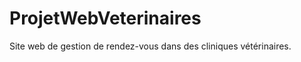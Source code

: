 ProjetWebVeterinaires
=====================

Site web de gestion de rendez-vous dans des cliniques vétérinaires.